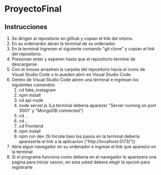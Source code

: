 # ProyectoFinal

## Instrucciones

1) Se dirigen al repositorio en github y copian el link del mismo. 
2) En su ordenardor abran la terminal de su ordenador.
3) En la terminal ingresen el siguiente comando "git clone" y copian el link del repositorio.
4) Presionan enter y esperen hasta que el repositorio termine de descargarse.
5) Con el mouse arrastren la carpeta del repositorio hacia el icono de Visual Studio Code o lo pueden abrir en Visual Studio Code.  
6) Dentro de Visual Studio Code abren una terminal e ingresan los siguientes comandos:
    1) cd fake_instagram
    2) npm install 
    3) cd api-node
    4) node server.js (La terminal deberia aparezer "Server running on port 3001" y "MongoDB connected")
    5) cd ..
    6) cd ..
    7) cd Frontend
    8) npm install
    9) npm run dev (Si hiciste bien los pasos en la terminal deberia aparezerte el link a la aplicacion ("http://localhost:5173/"))
8) Abra algun navegador en su ordenador e ingrese el link que aparezio en la terminal
9) Si el programa funciona como deberia en el navegador le aparezera una pagina para iniciar sesion, en esta usted debera elegir la opcion para registrarte 